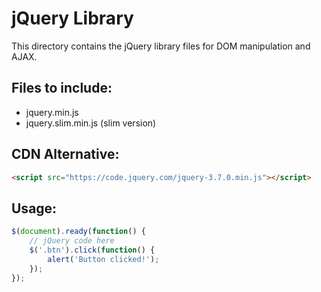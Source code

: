 # jQuery Library

This directory contains the jQuery library files for DOM manipulation and AJAX.

## Files to include:
- jquery.min.js
- jquery.slim.min.js (slim version)

## CDN Alternative:
```html
<script src="https://code.jquery.com/jquery-3.7.0.min.js"></script>
```

## Usage:
```javascript
$(document).ready(function() {
    // jQuery code here
    $('.btn').click(function() {
        alert('Button clicked!');
    });
});
```
